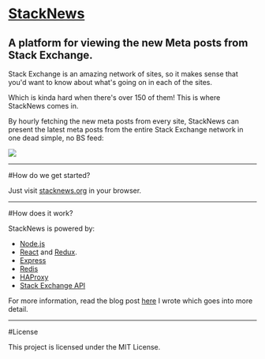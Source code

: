 # [StackNews][sn]
A platform for viewing the new Meta posts from Stack Exchange.
---

Stack Exchange is an amazing network of sites, so it makes sense that you'd want to know about what's going on in each of the sites.

Which is kinda hard when there's over 150 of them! This is where StackNews comes in.

By hourly fetching the new meta posts from every site, StackNews can present the latest meta posts from the entire Stack Exchange network in one dead simple, no BS feed:

![][photo]

---
#How do we get started?

Just visit [stacknews.org][sn] in your browser.

---
#How does it work?

StackNews is powered by:

 - [Node.js][node]
 - [React][react] and [Redux][redux].
 - [Express][express]
 - [Redis][redis]
 - [HAProxy][haproxy]
 - [Stack Exchange API][se_api]

For more information, read the blog post [here][blog_post] I wrote which goes into more detail.

---
#License

This project is licensed under the MIT License.

[sn]:http://stacknews.org
[photo]:http://i.stack.imgur.com/TCkXn.png
[react]:https://facebook.github.io/react/
[redux]:http://redux.js.org/
[blog_post]:example.com
[haproxy]:http://www.haproxy.org/
[redis]:http://redis.io/
[express]:https://expressjs.com/
[node]:https://nodejs.org/en/
[se_api]:http://api.stackexchange.com
